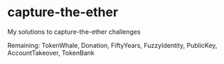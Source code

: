 # capture-the-ether
My solutions to capture-the-ether challenges

Remaining: 
TokenWhale, Donation, FiftyYears, FuzzyIdentity, PublicKey, AccountTakeover, TokenBank